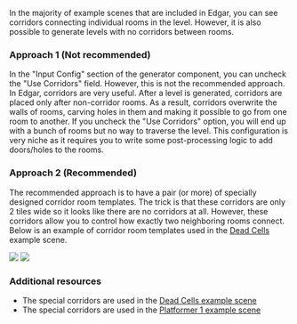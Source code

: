 [//]: # "How to generate levels without corridors?"

In the majority of example scenes that are included in Edgar, you can see corridors connecting individual rooms in the level. However, it is also possible to generate levels with no corridors between rooms. 

### Approach 1 (Not recommended)

In the "Input Config" section of the generator component, you can uncheck the "Use Corridors" field. However, this is not the recommended approach. In Edgar, corridors are very useful. After a level is generated, corridors are placed only after non-corridor rooms. As a result, corridors overwrite the walls of rooms, carving holes in them and making it possible to go from one room to another. If you uncheck the "Use Corridors" option, you will end up with a bunch of rooms but no way to traverse the level. This configuration is very niche as it requires you to write some post-processing logic to add doors/holes to the rooms.

### Approach 2 (Recommended)

The recommended approach is to have a pair (or more) of specially designed corridor room templates. The trick is that these corridors are only 2 tiles wide so it looks like there are no corridors at all. However, these corridors allow you to control how exactly two neighboring rooms connect. Below is an example of corridor room templates used in the [Dead Cells](../../examples/dead-cells.md#corridors) example scene.

<Gallery cols={2} fixedHeight>
    <Image src="2d/examples/dead_cells/underground/hor.png" caption="2-tile wide horizontal corridor" />
    <Image src="2d/examples/dead_cells/underground/ver.png" caption="2-tile wide vertical corridor" />
</Gallery>

### Additional resources

- The special corridors are used in the [Dead Cells example scene](../../examples/dead-cells.md#corridors)
- The special corridors are used in the [Platformer 1 example scene](../../examples/platformer-1.md#doors-and-corridors)